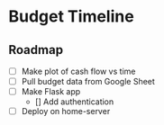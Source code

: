 # Budget Timeline

## Roadmap
- [ ] Make plot of cash flow vs time
- [ ] Pull budget data from Google Sheet
- [ ] Make Flask app
    - [] Add authentication
- [ ] Deploy on home-server
